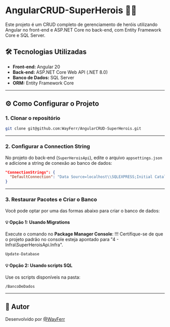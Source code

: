 # AngularCRUD-SuperHerois 🦸‍♂️

Este projeto é um CRUD completo de gerenciamento de heróis utilizando Angular no front-end e ASP.NET Core no back-end, com Entity Framework Core e SQL Server.

## 🛠️ Tecnologias Utilizadas

- **Front-end:** Angular 20
- **Back-end:** ASP.NET Core Web API (.NET 8.0)
- **Banco de Dados:** SQL Server
- **ORM:** Entity Framework Core

---

## ⚙️ Como Configurar o Projeto

### 1. Clonar o repositório

```bash
git clone git@github.com:WayFerr/AngularCRUD-SuperHerois.git
```

---

### 2. Configurar a Connection String

No projeto do back-end (`SuperHeroisApi`), edite o arquivo `appsettings.json` e adicione a string de conexão ao banco de dados:

```json
"ConnectionStrings": {
  "DefaultConnection": "Data Source=localhost\\SQLEXPRESS;Initial Catalog=NomeDoBancoDeDados;User Id=UsuarioDoBanco;Password=SenhaDoBanco;TrustServerCertificate=True;MultipleActiveResultSets=True;"
}

```

---

### 3. Restaurar Pacotes e Criar o Banco

Você pode optar por uma das formas abaixo para criar o banco de dados:

#### 💡 Opção 1: Usando Migrations
Execute o comando no **Package Manager Console**:
!!! Certifique-se de que o projeto padrão no console esteja apontado para "4 - Infra\SuperHeroisApi.Infra".

```powershell
Update-Database
```

#### 💡 Opção 2: Usando scripts SQL
Use os scripts disponíveis na pasta:

```
/BancoDeDados
```

---

## 🧙 Autor

Desenvolvido por [@WayFerr](https://github.com/WayFerr)
